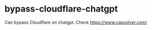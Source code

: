 # bypass-cloudflare-chatgpt
Can bypass Cloudflare on chatgpt. Check https://www.capsolver.com/ 
                                                                 